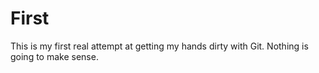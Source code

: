 # First
This is my first real attempt at getting my hands dirty with Git. Nothing is going to make sense.
